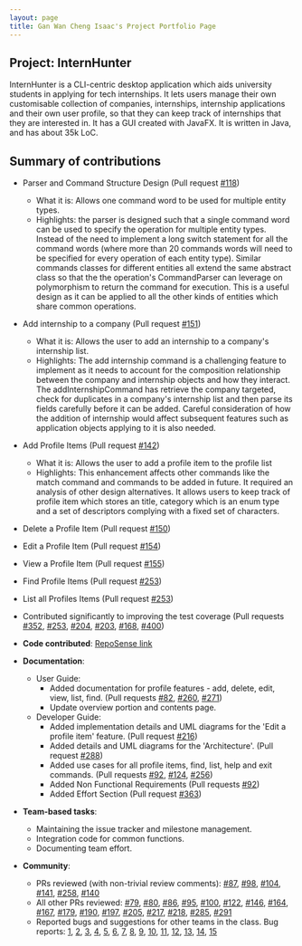 ```yaml
---
layout: page
title: Gan Wan Cheng Isaac's Project Portfolio Page
---
```


## Project: InternHunter

InternHunter is a CLI-centric desktop application which aids university students in applying for tech internships.
It lets users manage their own customisable collection of companies, internships, internship applications and their 
own user profile, so that they can keep track of internships that they are interested in. It has a GUI created with
 JavaFX. It is written in Java, and has about 35k LoC.

## Summary of contributions

  * Parser and Command Structure Design (Pull request [\#118](https://github.com/AY2021S1-CS2103T-T15-4/tp/pull/118))
    * What it is: Allows one command word to be used for multiple entity types.
    * Highlights:  the parser is designed such that a single command word can be used to specify the operation for
     multiple entity types. Instead of the need to implement a long switch statement for all the command words (where more than
     20 commands words will need to be specified for every operation of each entity type). Similar commands
     classes for different entities all extend the same abstract class so that the the operation's CommandParser can
     leverage on polymorphism to return the command for execution. This is a useful design as it can be
     applied to all the other kinds of entities which share common operations.
  * Add internship to a company (Pull request [\#151](https://github.com/AY2021S1-CS2103T-T15-4/tp/pull/151/))
    * What it is: Allows the user to add an internship to a company's internship list.
    * Highlights: The add internship command is a challenging feature to implement as it
      needs to account for the composition relationship between the company and internship objects and how they interact. 
      The addInternshipCommand has retrieve the company targeted, check for duplicates in a company's internship list
      and then parse its fields carefully before it can be added. Careful consideration of how the addition of
      internship would affect subsequent features such as application objects applying to it is also needed.
      <div style="page-break-after: always;"></div>
  * Add Profile Items (Pull request [\#142](https://github.com/AY2021S1-CS2103T-T15-4/tp/pull/142))
    * What it is: Allows the user to add a profile item to the profile list 
    * Highlights: This enhancement affects other commands like the match command and commands to be added in future. It
     required an analysis of other design alternatives. It allows users to keep track of profile item which stores
      an title, category which is an enum type and a set of descriptors complying with a fixed set of characters.
  * Delete a Profile Item (Pull request [\#150](https://github.com/AY2021S1-CS2103T-T15-4/tp/pull/150))
  * Edit a Profile Item (Pull request [\#154](https://github.com/AY2021S1-CS2103T-T15-4/tp/pull/154))
  * View a Profile Item (Pull request [\#155](https://github.com/AY2021S1-CS2103T-T15-4/tp/pull/155))
  * Find Profile Items (Pull request [\#253](https://github.com/AY2021S1-CS2103T-T15-4/tp/pull/253))
  * List all Profiles Items (Pull request [\#253](https://github.com/AY2021S1-CS2103T-T15-4/tp/pull/253))
  * Contributed significantly to improving the test coverage (Pull requests 
        [\#352](https://github.com/AY2021S1-CS2103T-T15-4/tp/pull/352), 
        [\#253](https://github.com/AY2021S1-CS2103-T15-4/tp/pull/253),
        [\#204](https://github.com/AY2021S1-CS2103T-T15-4/tp/pull/204), 
        [\#203](https://github.com/AY2021S1-CS2103T-T15-4/tp/pull/203),
        [\#168](https://github.com/AY2021S1-CS2103T-T15-4/tp/pull/168),
        [\#400](https://github.com/AY2021S1-CS2103T-T15-4/tp/pull/400))

* **Code contributed**: [RepoSense link](https://nus-cs2103-ay2021s1.github.io/tp-dashboard/#breakdown=true&search=orzymandias&sort=groupTitle&sortWithin=title&since=2020-08-14&timeframe=commit&mergegroup=&groupSelect=groupByRepos&checkedFileTypes=docs~functional-code~test-code~other)

* **Documentation**:
  * User Guide:
    * Added documentation for profile features - add, delete, edit, view, list, find.
    (Pull requests [\#82](https://github.com/AY2021S1-CS2103T-T15-4/tp/pull/82), 
    [\#260](https://github.com/AY2021S1-CS2103T-T15-4/tp/pull/260), [\#271](https://github.com/AY2021S1-CS2103T-T15-4/tp/pull/271))
    * Update overview portion and contents page.
  * Developer Guide:
    * Added implementation details and UML diagrams for the 'Edit a profile item' feature. (Pull request [\#216](https://github.com/AY2021S1-CS2103T-T15-4/tp/pull/216))
    * Added  details and UML diagrams for the 'Architecture'. (Pull request [\#288](https://github.com/AY2021S1-CS2103T-T15-4/tp/pull/288))
    * Added use cases for all profile items, find, list, help and exit commands. (Pull requests [\#92](https://github.com/AY2021S1-CS2103T-T15-4/tp/pull/92
    ), [\#124](https://github.com/AY2021S1-CS2103T-T15-4/tp/pull/124), [\#256](https://github.com/AY2021S1-CS2103T-T15-4/tp/pull/256))
    * Added Non Functional Requirements (Pull requests [\#92](https://github.com/AY2021S1-CS2103T-T15-4/tp/pull/92))
    * Added Effort Section (Pull request [\#363](https://github.com/AY2021S1-CS2103T-T15-4/tp/pull/363))
* **Team-based tasks**:
  * Maintaining the issue tracker and milestone management.
  * Integration code for common functions.
  * Documenting team effort.
* **Community**:
  * PRs reviewed (with non-trivial review comments): 
  [\#87](https://github.com/AY2021S1-CS2103T-T15-4/tp/pull/87),
  [\#98](https://github.com/AY2021S1-CS2103T-T15-4/tp/pull/98), 
  [\#104](https://github.com/AY2021S1-CS2103T-T15-4/tp/pull/104),
  [\#141](https://github.com/AY2021S1-CS2103T-T15-4/tp/pull/141), 
  [\#258](https://github.com/AY2021S1-CS2103T-T15-4/tp/pull/258), 
  [\#140](https://github.com/AY2021S1-CS2103T-T15-4/tp/pull/140)
  * All other PRs reviewed: 
  [\#79](https://github.com/AY2021S1-CS2103T-T15-4/tp/pull/79),
  [\#80](https://github.com/AY2021S1-CS2103T-T15-4/tp/pull/80),
  [\#86](https://github.com/AY2021S1-CS2103T-T15-4/tp/pull/86),
  [\#95](https://github.com/AY2021S1-CS2103T-T15-4/tp/pull/95),
  [\#100](https://github.com/AY2021S1-CS2103T-T15-4/tp/pull/100),
  [\#122](https://github.com/AY2021S1-CS2103T-T15-4/tp/pull/122),
  [\#146](https://github.com/AY2021S1-CS2103T-T15-4/tp/pull/146),
  [\#164](https://github.com/AY2021S1-CS2103T-T15-4/tp/pull/164),
  [\#167](https://github.com/AY2021S1-CS2103T-T15-4/tp/pull/167),
  [\#179](https://github.com/AY2021S1-CS2103T-T15-4/tp/pull/179),
  [\#190](https://github.com/AY2021S1-CS2103T-T15-4/tp/pull/190),
  [\#197](https://github.com/AY2021S1-CS2103T-T15-4/tp/pull/197),
  [\#205](https://github.com/AY2021S1-CS2103T-T15-4/tp/pull/205),
  [\#217](https://github.com/AY2021S1-CS2103T-T15-4/tp/pull/217),
  [\#218](https://github.com/AY2021S1-CS2103T-T15-4/tp/pull/218),
  [\#285](https://github.com/AY2021S1-CS2103T-T15-4/tp/pull/285),
  [\#291](https://github.com/AY2021S1-CS2103T-T15-4/tp/pull/291)
  * Reported bugs and suggestions for other teams in the class. Bug reports:
  [1](https://github.com/AY2021S1-CS2103T-W11-4/tp/issues/199), 
  [2](https://github.com/AY2021S1-CS2103T-W11-4/tp/issues/198), 
  [3](https://github.com/AY2021S1-CS2103T-W11-4/tp/issues/197), 
  [4](https://github.com/AY2021S1-CS2103T-W11-4/tp/issues/196), 
  [5](https://github.com/AY2021S1-CS2103T-W11-4/tp/issues/195), 
  [6](https://github.com/AY2021S1-CS2103T-W11-4/tp/issues/194), 
  [7](https://github.com/AY2021S1-CS2103T-W11-4/tp/issues/193), 
  [8](https://github.com/AY2021S1-CS2103T-W11-4/tp/issues/192), 
  [9](https://github.com/AY2021S1-CS2103T-W11-4/tp/issues/191), 
  [10](https://github.com/AY2021S1-CS2103T-W11-4/tp/issues/190), 
  [11](https://github.com/AY2021S1-CS2103T-W11-4/tp/issues/189), 
  [12](https://github.com/AY2021S1-CS2103T-W11-4/tp/issues/188), 
  [13](https://github.com/AY2021S1-CS2103T-W11-4/tp/issues/187), 
  [14](https://github.com/AY2021S1-CS2103T-W11-4/tp/issues/186), 
  [15](https://github.com/AY2021S1-CS2103T-W11-4/tp/issues/185)
